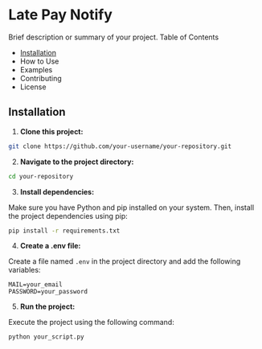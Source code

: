 # Late Pay Notify

Brief description or summary of your project.
Table of Contents

- [Installation](#Installation)
- How to Use
- Examples
- Contributing
- License

## Installation
1. **Clone this project:**

```bash
git clone https://github.com/your-username/your-repository.git
```

2. **Navigate to the project directory:**

```bash
cd your-repository
```

3. **Install dependencies:**

Make sure you have Python and pip installed on your system. Then, install the project dependencies using pip:

```bash
pip install -r requirements.txt
```

4. **Create a .env file:**

Create a file named `.env` in the project directory and add the following variables:

```plaintext
MAIL=your_email
PASSWORD=your_password
```

5. **Run the project:**

Execute the project using the following command:

```bash
python your_script.py
```
